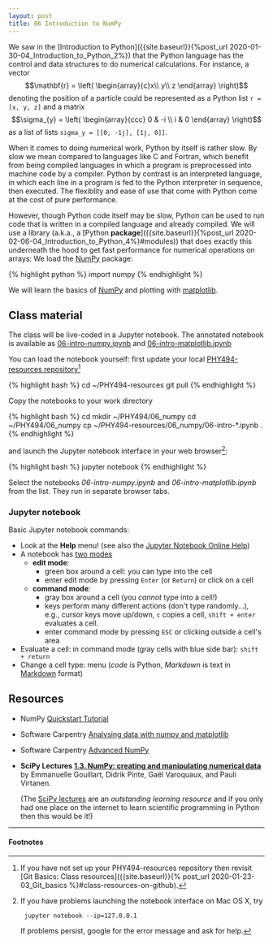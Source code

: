 ```yaml
---
layout: post
title: 06 Introduction to NumPy 
---
```


We saw in the
[Introduction to Python]({{site.baseurl}}{%post_url 2020-01-30-04_Introduction_to_Python_2%})
that the Python language has the control and data structures to do
numerical calculations. For instance, a vector $$\mathbf{r} = \left(
\begin{array}{c}x\\ y\\ z \end{array} \right)$$
denoting the position of a particle could be represented as a Python
list `r = [x, y, z]` and a matrix $$\sigma_{y} = \left( \begin{array}{ccc} 0
& -i \\ i & 0 \end{array} \right)$$ as a list of lists `sigma_y =
[[0, -1j], [1j, 0]]`.

When it comes to doing numerical work, Python by itself is rather
slow. By slow we mean compared to languages like C and Fortran, which
benefit from being compiled languages in which a program is
preprocessed into machine code by a compiler. Python by contrast is an
interpreted language, in which each line in a program is fed to the
Python interpreter in sequence, then executed. The flexiblity and ease
of use that come with Python come at the cost of pure performance.

However, though Python code itself may be slow, Python can be used to
run code that is written in a compiled language and already
compiled. We will use a library (a.k.a., a [Python
**package**]({{site.baseurl}}{%post_url 2020-02-06-04_Introduction_to_Python_4%}#modules)) that does exactly
this underneath the hood to get fast performance for numerical
operations on arrays: We load the [NumPy](https://www.numpy.org/)
package:

{% highlight python %}
import numpy
{% endhighlight %}

We will learn the basics of [NumPy](https://www.numpy.org/) and
plotting with [matplotlib](https://matplotlib.org/).

## Class material

The class will be live-coded in a Jupyter notebook. The annotated
notebook is available as
[06-intro-numpy.ipynb]({{site.nbviewer.resources}}/06_numpy/06-intro-numpy.ipynb)
and [06-intro-matplotlib.ipynb]({{site.nbviewer.resources}}/06_numpy/06-intro-matplotlib.ipynb)

You can load the notebook yourself: first update your local
[PHY494-resources repository]({{site.resources.url}})[^0]

{% highlight bash %}
cd ~/PHY494-resources
git pull
{% endhighlight %}

Copy the notebooks to your work directory

{% highlight bash %}
cd
mkdir ~/PHY494/06_numpy
cd ~/PHY494/06_numpy
cp ~/PHY494-resources/06_numpy/06-intro-*.ipynb .
{% endhighlight %}


and launch the Jupyter notebook interface in your web browser[^1]:

{% highlight bash %}
jupyter notebook
{% endhighlight %}

Select the notebooks *06-intro-numpy.ipynb* and
*06-intro-matplotlib.ipynb* from the list. They run in separate
browser tabs.

### Jupyter notebook
Basic Jupyter notebook commands:

* Look at the **Help** menu! (see also the
  [Jupyter Notebook Online Help](http://nbviewer.jupyter.org/github/ipython/ipython/blob/3.x/examples/Notebook/Index.ipynb))
* A notebook has
  [two modes](http://nbviewer.jupyter.org/github/ipython/ipython/blob/3.x/examples/Notebook/Notebook%20Basics.ipynb#Modal-editor)
  * **edit mode**:
    * green box around a cell: you can type into the cell
    * enter edit mode by pressing `Enter` (or `Return`) or click on a
      cell
  * **command mode**:
    * gray box around a cell (you *cannot* type into a cell!)
    * keys perform many different actions (don't type randomly...),
      e.g., cursor keys move up/down, `c` copies a cell, `shift +
      enter` evaluates a cell.
	* enter command mode by pressing `ESC` or clicking outside a
      cell's area
* Evaluate a cell: in command mode (gray cells with blue side bar):  `shift + return`
* Change a cell type: menu (*code* is Python, *Markdown* is text in
  [Markdown](https://help.github.com/articles/getting-started-with-writing-and-formatting-on-github/)
  format)


## Resources
* NumPy [Quickstart Tutorial](https://docs.scipy.org/doc/numpy/user/quickstart.html)
* Software Carpentry
  [Analysing data with numpy and matplotlib](http://swcarpentry.github.io/python-novice-inflammation-2.7/01-numpy.html)
* Software Carpentry
  [Advanced
  NumPy](http://paris-swc.github.io/advanced-numpy-lesson/index.html)
* **SciPy Lectures [1.3. NumPy: creating and manipulating numerical
  data](https://scipy-lectures.org/intro/numpy/)** by Emmanuelle
  Gouillart, Didrik Pinte, Gaël Varoquaux, and Pauli Virtanen. 
  
  (The [SciPy lectures](https://scipy-lectures.org) are an
  *outstanding learning resource* and if you only had one place on the
  internet to learn scientific programming in Python then this would
  be it!)


----------

#### Footnotes

[^0]:

    If you have not set up your PHY494-resources repository then
    revisit [Git Basics: Class resources]({{site.baseurl}}{% post_url
    2020-01-23-03_Git_basics %}#class-resources-on-github).

[^1]:

    If you have problems launching the notebook interface on Mac OS X,
    try

         jupyter notebook --ip=127.0.0.1

    If problems persist, google for the error message and ask for help.
